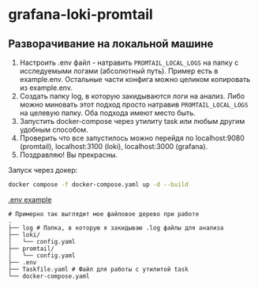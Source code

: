 # grafana-loki-promtail

## Разворачивание на локальной машине

1. Настроить .env файл - натравить `PROMTAIL_LOCAL_LOGS` на папку с исследуемыми логами (абсолютный путь). Пример есть в example.env. Остальные части конфига можно целиком копировать из example.env.
2. Создать папку log, в которую закидываются логи на анализ. Либо можно миновать этот подход просто натравив `PROMTAIL_LOCAL_LOGS` на целевую папку. Оба подхода имеют место быть.
3. Запустить docker-compose через утилиту task или любым другим удобным способом.
4. Проверить что все запустилось можно перейдя по localhost:9080 (promtail), localhost:3100 (loki), localhost:3000 (grafana).
5. Поздравляю! Вы прекрасны.

Запуск через докер:

```bash
docker compose -f docker-compose.yaml up -d --build
```

[.env example](docs/.env)

```text
# Примерно так выглядит мое файловое дерево при работе
.
├── log # Папка, в которую я закидываю .log файлы для анализа
├── loki/
│   └── config.yaml
├── promtail/
│   └── config.yaml
├── .env
├── Taskfile.yaml # Файл для работы с утилитой task
└── docker-compose.yaml
```
